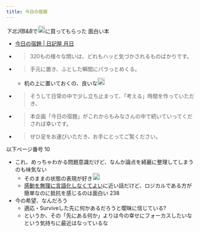 ```yaml
---
title: 今日の宿題
---
```


*下北沢B&B*で<img src='https://scrapbox.io/api/pages/blu3mo-public/rickshinmi/icon' alt='rickshinmi.icon' height="19.5"/>に買ってもらった
面白い本

* [今日の宿題 | 日記屋 月日](https://tsukihi.stores.jp/items/5fd432a7df51591dc6950401)
* 
   > 
   > 320もの様々な問いは、どれもハッと気づかされるものばかりです。

* 
   > 
   > 手元に置き、ふとした瞬間にパラっとめくる。
  
  * 机の上に置いておくの、良いな<img src='https://scrapbox.io/api/pages/blu3mo-public/blu3mo/icon' alt='blu3mo.icon' height="19.5"/>
* 
   > 
   > そうして日常の中で少し立ち止まって、「考える」時間を作っていただき、

* 
   > 
   > 本企画「今日の宿題」がこれからもみなさんの中で続いていってくだされば幸いです。

* 
   > 
   > ぜひ足をお運びいただき、お手にとってご覧ください。

以下ページ番号
10

* これ、めっちゃわかる問題意識だけど、なんか論点を綺麗に整理してしまうのも味気ない
  * そのままの状態の表現が好き<img src='https://scrapbox.io/api/pages/blu3mo-public/blu3mo/icon' alt='blu3mo.icon' height="19.5"/>
  * [感動を無理に言語化しなくてよい](%E6%84%9F%E5%8B%95%E3%82%92%E7%84%A1%E7%90%86%E3%81%AB%E8%A8%80%E8%AA%9E%E5%8C%96%E3%81%97%E3%81%AA%E3%81%8F%E3%81%A6%E3%82%88%E3%81%84.md)に近い話だけど、ロジカルである方が簡単なのに抵抗を感じるのは面白い
    238
* 今の希望、なんだろう
  * 適応・Surviveした先に何かあるだろうと曖昧に信じている?
  * というか、その「先にある何か」よりは今の幸せにフォーカスしたいなという気持ちに最近はなっているな

